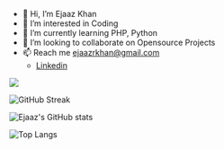 - 👋 Hi, I’m Ejaaz Khan
- 👀 I’m interested in Coding
- 🌱 I’m currently learning PHP, Python
- 💞️ I’m looking to collaborate on Opensource Projects
- 📫 Reach me ejaazrkhan@gmail.com
  - [Linkedin](https://www.linkedin.com/in/ejaaz-khan)

![](https://komarev.com/ghpvc/?username=iamejaaz&color=blue)

![GitHub Streak](https://github-readme-streak-stats.herokuapp.com/?user=iamejaaz&count_private=true&show_icons=true)

<!-- ![Ejaaz's GitHub stats](https://github-readme-stats.vercel.app/api?username=iamejaaz&show_icons=true&theme=radical&count_private=true&show_icons=true) -->

![Ejaaz's GitHub stats](https://github-readme-stats-xi-rosy.vercel.app/api?username=iamejaaz&show_icons=true&theme=radical&count_private=true&show_icons=true)

![Top Langs](https://github-readme-stats.vercel.app/api/top-langs/?username=iamejaaz&layout=compact&count_private=true&show_icons=true)

<!---
iamejaaz/iamejaaz is a ✨ special ✨ repository because its `README.md` (this file) appears on your GitHub profile.
You can click the Preview link to take a look at your changes.
--->
